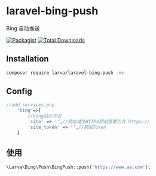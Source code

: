 # laravel-bing-push
Bing 自动推送

[![Packagist](https://img.shields.io/packagist/l/larva/laravel-bing-push.svg?maxAge=2592000)](https://packagist.org/packages/larva/laravel-bing-push)
[![Total Downloads](https://img.shields.io/packagist/dt/larva/laravel-bing-push.svg?style=flat-square)](https://packagist.org/packages/larva/laravel-bing-push)


## Installation

```bash
composer require larva/laravel-bing-push -vv
```

## Config

```php
//add services.php
    'bing'=>[
        //bing站长平台
        'site' => '',//网站域名HTTPS网站需要包含 https://
        'site_token' => '',//网站Token
    ]
```

## 使用
```php
\Larva\Bing\Push\BingPush::push('https://www.aa.com');
```